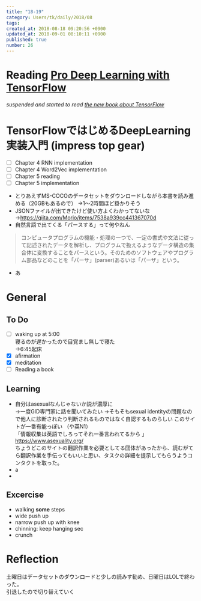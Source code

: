 ```yaml
---
title: "18-19"
category: Users/tk/daily/2018/08
tags: 
created_at: 2018-08-18 09:20:56 +0900
updated_at: 2018-09-01 08:10:11 +0900
published: true
number: 26
---
```


# Reading [Pro Deep Learning with TensorFlow](http://opencarts.org/sachlaptrinh/pdf/28567.pdf)

*suspended and started to read [the new book about TensorFlow](http://amzn.asia/4BW0j4x)*

# TensorFlowではじめるDeepLearning実装入門 (impress top gear) 
- [ ] Chapter 4 RNN implementation
- [ ] Chapter 4 Word2Vec implementation
- [ ] Chapter 5 reading
- [ ] Chapter 5 implementation
  
- とりあえずMS-COCOのデータセットをダウンロードしながら本書を読み進める（20GBもあるので）
→1〜2時間ほど掛かりそう
- JSONファイルが出てきたけど使い方よくわかってないな
→https://qiita.com/Morio/items/7538a939cc441367070d
- 自然言語で出てくる「パースする」って何やねん
> コンピュータプログラムの機能・処理の一つで、一定の書式や文法に従って記述されたデータを解析し、プログラムで扱えるようなデータ構造の集合体に変換することをパースという。そのためのソフトウェアやプログラム部品などのことを「パーサ」(parser)あるいは「パーザ」という。
- あ


# General
## To Do
- [ ] waking up at 5:00  
 寝るのが遅かったので目覚まし無しで寝た  
→6:45起床  
- [x] afirmation
- [x] meditation
- [ ] Reading a book

## Learning
- 自分はasexualなんじゃないか説が濃厚に  
→一度GID専門家に話を聞いてみたい
→そもそもsexual identityの問題なので他人に診断されたり判断されるものではなく自認するものらしい
このサイトが一番有能っぽい （や英N1）  
「情報収集は英語でしろってそれ一番言われてるから  」  
https://www.asexuality.org/  
ちょうどこのサイトの翻訳作業を必要としてる団体があったから、読むがてら翻訳作業を手伝ってもいいと思い、タスクの詳細を提示してもらうようコンタクトを取った。
- a
- 
  

## Excercise
* walking **some** steps
* wide push up  
* narrow push up with knee 
* chinning: keep hanging  sec
* crunch

# Reflection
土曜日はデータセットのダウンロードと少しの読みす勧め、日曜日はLOLで終わった。  
引退したので切り替えていく
